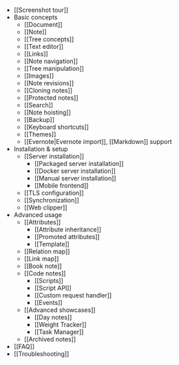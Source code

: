 * [[Screenshot tour]]
* Basic concepts
  * [[Document]]
  * [[Note]]
  * [[Tree concepts]]
  * [[Text editor]]
  * [[Links]]
  * [[Note navigation]]
  * [[Tree manipulation]]
  * [[Images]]
  * [[Note revisions]]
  * [[Cloning notes]]
  * [[Protected notes]]
  * [[Search]]
  * [[Note hoisting]]
  * [[Backup]]
  * [[Keyboard shortcuts]]
  * [[Themes]]
  * [[Evernote|Evernote import]], [[Markdown]] support
* Installation & setup
  * [[Server installation]]
    * [[Packaged server installation]]
    * [[Docker server installation]]
    * [[Manual server installation]]
    * [[Mobile frontend]]
  * [[TLS configuration]]
  * [[Synchronization]]
  * [[Web clipper]]
* Advanced usage
  * [[Attributes]]
    * [[Attribute inheritance]]
    * [[Promoted attributes]]
    * [[Template]]
  * [[Relation map]]
  * [[Link map]]
  * [[Book note]]
  * [[Code notes]]
    * [[Scripts]]
    * [[Script API]]
    * [[Custom request handler]]
    * [[Events]]
  * [[Advanced showcases]]
    * [[Day notes]]
    * [[Weight Tracker]]
    * [[Task Manager]]
  * [[Archived notes]]
* [[FAQ]]
* [[Troubleshooting]]